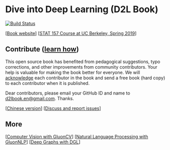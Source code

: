 # Dive into Deep Learning (D2L Book)

[![Build Status](http://ci.diveintodeeplearning.org/job/en/job/master/badge/icon)](http://ci.diveintodeeplearning.org/job/en/job/master/)

[[Book website](http://en.diveintodeeplearning.org/)]  [[STAT 157 Course at UC Berkeley, Spring 2019](http://courses.diveintodeeplearning.org/berkeley-stat-157/)]


## Contribute ([learn how](http://en.diveintodeeplearning.org/chapter_appendix/how-to-contribute.html))

This open source book has benefited from pedagogical suggestions, typo corrections, and other improvements from community contributors. Your help is valuable for making the book better for everyone. We will [acknowledge](http://en.diveintodeeplearning.org/chapter_introduction/preface.html#Acknowledgments) each contributor in the book and send a free book (hard copy) to each contributor when it is published. 

Dear contributors, please email your GitHub ID and name to d2lbook.en@gmail.com. Thanks.


[[Chinese version](https://github.com/diveintodeeplearning)] [[Discuss and report issues](https://discuss.mxnet.io/)] 


## More

[[Computer Vision with GluonCV](https://gluon-cv.mxnet.io/)]  [[Natural Language Processing with GluonNLP](https://gluon-nlp.mxnet.io/)] [[Deep Graphs with DGL](https://www.dgl.ai/)]
